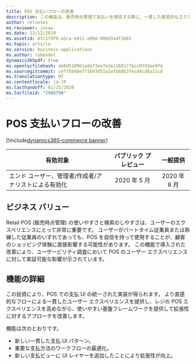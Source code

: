 ```yaml
---
title: POS 支払いフローの改善
description: この機能は、販売時点管理で支払いを徴収する際に、一貫した直感的なエクスペリエンスを提供します。
author: relnotes
ms.reviewer: josaw
ms.date: 12/12/2019
ms.assetid: dfc179f9-a5ca-e911-a968-000d3a4f3883
ms.topic: article
ms.service: business-applications
ms.author: rubendel
dynamics365pdf: true
ms.openlocfilehash: ab6d5109b1ada73ee7e3e1168177bcc0f93ee9f4
ms.sourcegitcommit: ceff5b6bef71093d51a3afb60b3fecd4cd8a11c8
ms.translationtype: HT
ms.contentlocale: ja-JP
ms.lasthandoff: 01/25/2020
ms.locfileid: "2986799"
---
```

# <a name="pos-payments-flows-improvements"></a>POS 支払いフローの改善
[!include[dynamics365-commerce banner](../includes/dynamics365-commerce.md)]

| 有効対象    |  パブリック プレビュー | 一般提供 | 
| ---------- | :----------: |:----------: |
|エンド ユーザー、管理者/作成者/アナリストによる有効化|2020 年 5 月| 2020 年 8 月|


## <a name="business-value"></a>ビジネス バリュー
<!-- bv start -->
Retail POS (販売時点管理) の使いやすさと検索のしやすさは、ユーザーのエクスペリエンスにとって非常に重要です。 ユーザーがパートタイム従業員または熟練した従業員のいずれであっても、POS を自信を持って使用することが、顧客のショッピング体験に直接影響する可能性があります。 この機能で導入された改善により、ユーザービリティ調査において POS のユーザー エクスペリエンスに対して実証可能な影響が示されています。 
<!-- bv end -->



## <a name="feature-details"></a>機能の詳細
<!--feature detail start -->
この投資により、POS での支払 UI の統一された実装が得られます。 より直感的なフローによる一貫したユーザー エクスペリエンスを提供し、レジの POS エクスペリエンスを高めながら、使いやすい基盤フレームワークを提供して拡張性に対するアプローチを改善します。 

機能は次のとおりです。

- 新しい一貫した支払 UI パターン。
- 重要な支払方法のワークフローの最適化。
- 新しい支払ビューに UI レイヤーを追加したことにより拡張性が向上。
<!--feature detail end -->









